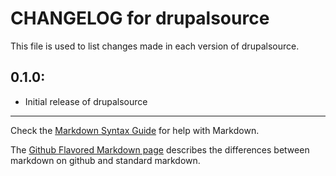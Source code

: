 # CHANGELOG for drupalsource

This file is used to list changes made in each version of drupalsource.

## 0.1.0:

* Initial release of drupalsource

- - -
Check the [Markdown Syntax Guide](http://daringfireball.net/projects/markdown/syntax) for help with Markdown.

The [Github Flavored Markdown page](http://github.github.com/github-flavored-markdown/) describes the differences between markdown on github and standard markdown.
